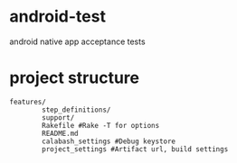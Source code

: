 android-test
============

android native app acceptance tests

project structure
================

```
features/
		step_definitions/
		support/
		Rakefile #Rake -T for options
		README.md
		calabash_settings #Debug keystore
		project_settings #Artifact url, build settings
```	
